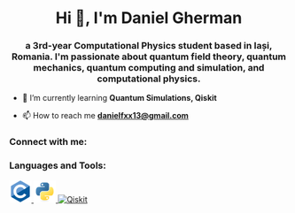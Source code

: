 <h1 align="center">Hi 👋, I'm Daniel Gherman</h1>
<h3 align="center">a 3rd-year Computational Physics student based in Iași, Romania. I'm passionate about quantum field theory, quantum mechanics, quantum computing and simulation, and computational physics.</h3>

- 🌱 I’m currently learning **Quantum Simulations, Qiskit**

- 📫 How to reach me **danielfxx13@gmail.com**

<h3 align="left">Connect with me:</h3>
<p align="left">
</p>

<h3 align="left">Languages and Tools:</h3>
<p align="left"> <a href="https://www.cprogramming.com/" target="_blank" rel="noreferrer"> <img src="https://raw.githubusercontent.com/devicons/devicon/master/icons/c/c-original.svg" alt="c" width="40" height="40"/> </a> <a href="https://www.python.org" target="_blank" rel="noreferrer"> <img src="https://raw.githubusercontent.com/devicons/devicon/master/icons/python/python-original.svg" alt="python" width="40" height="40"/> </a> 
 <a href="https://www.python.org" target="_blank" rel="noreferrer"> <img src="https://quantumcomputingreport.com/wp-content/uploads/2024/03/image-24.png" alt="Qiskit" width="40" height="40"/> </a>
</p>
